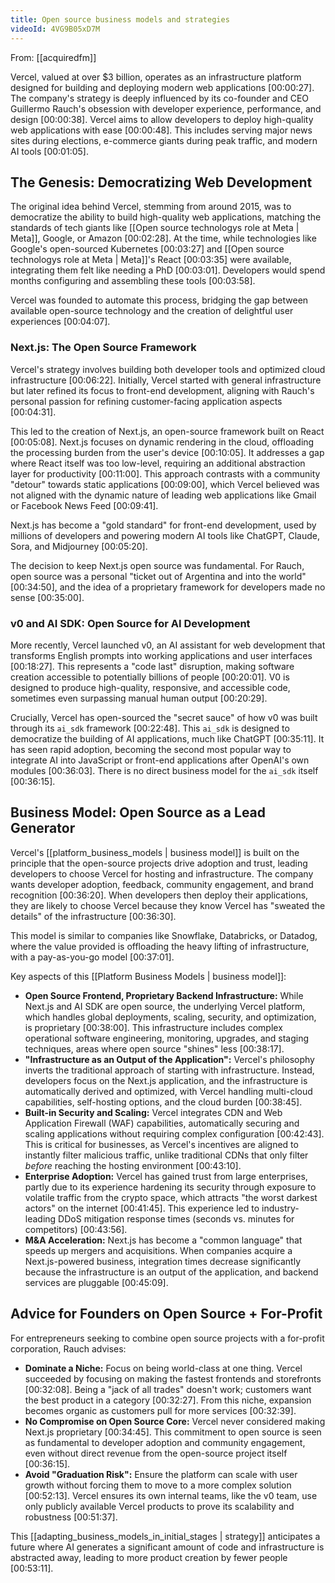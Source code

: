 ```yaml
---
title: Open source business models and strategies
videoId: 4VG9B05xD7M
---
```


From: [[acquiredfm]] <br/> 

Vercel, valued at over $3 billion, operates as an infrastructure platform designed for building and deploying modern web applications <a class="yt-timestamp" data-t="00:00:27">[00:00:27]</a>. The company's strategy is deeply influenced by its co-founder and CEO Guillermo Rauch's obsession with developer experience, performance, and design <a class="yt-timestamp" data-t="00:00:38">[00:00:38]</a>. Vercel aims to allow developers to deploy high-quality web applications with ease <a class="yt-timestamp" data-t="00:00:48">[00:00:48]</a>. This includes serving major news sites during elections, e-commerce giants during peak traffic, and modern AI tools <a class="yt-timestamp" data-t="00:01:05">[00:01:05]</a>.

## The Genesis: Democratizing Web Development

The original idea behind Vercel, stemming from around 2015, was to democratize the ability to build high-quality web applications, matching the standards of tech giants like [[Open source technologys role at Meta | Meta]], Google, or Amazon <a class="yt-timestamp" data-t="00:02:28">[00:02:28]</a>. At the time, while technologies like Google's open-sourced Kubernetes <a class="yt-timestamp" data-t="00:03:27">[00:03:27]</a> and [[Open source technologys role at Meta | Meta]]'s React <a class="yt-timestamp" data-t="00:03:35">[00:03:35]</a> were available, integrating them felt like needing a PhD <a class="yt-timestamp" data-t="00:03:01">[00:03:01]</a>. Developers would spend months configuring and assembling these tools <a class="yt-timestamp" data-t="00:03:58">[00:03:58]</a>.

Vercel was founded to automate this process, bridging the gap between available open-source technology and the creation of delightful user experiences <a class="yt-timestamp" data-t="00:04:07">[00:04:07]</a>.

### Next.js: The Open Source Framework

Vercel's strategy involves building both developer tools and optimized cloud infrastructure <a class="yt-timestamp" data-t="00:06:22">[00:06:22]</a>. Initially, Vercel started with general infrastructure but later refined its focus to front-end development, aligning with Rauch's personal passion for refining customer-facing application aspects <a class="yt-timestamp" data-t="00:04:31">[00:04:31]</a>.

This led to the creation of Next.js, an open-source framework built on React <a class="yt-timestamp" data-t="00:05:08">[00:05:08]</a>. Next.js focuses on dynamic rendering in the cloud, offloading the processing burden from the user's device <a class="yt-timestamp" data-t="00:10:05">[00:10:05]</a>. It addresses a gap where React itself was too low-level, requiring an additional abstraction layer for productivity <a class="yt-timestamp" data-t="00:11:00">[00:11:00]</a>. This approach contrasts with a community "detour" towards static applications <a class="yt-timestamp" data-t="00:09:00">[00:09:00]</a>, which Vercel believed was not aligned with the dynamic nature of leading web applications like Gmail or Facebook News Feed <a class="yt-timestamp" data-t="00:09:41">[00:09:41]</a>.

Next.js has become a "gold standard" for front-end development, used by millions of developers and powering modern AI tools like ChatGPT, Claude, Sora, and Midjourney <a class="yt-timestamp" data-t="00:05:20">[00:05:20]</a>.

The decision to keep Next.js open source was fundamental. For Rauch, open source was a personal "ticket out of Argentina and into the world" <a class="yt-timestamp" data-t="00:34:50">[00:34:50]</a>, and the idea of a proprietary framework for developers made no sense <a class="yt-timestamp" data-t="00:35:00">[00:35:00]</a>.

### v0 and AI SDK: Open Source for AI Development

More recently, Vercel launched v0, an AI assistant for web development that transforms English prompts into working applications and user interfaces <a class="yt-timestamp" data-t="00:18:27">[00:18:27]</a>. This represents a "code last" disruption, making software creation accessible to potentially billions of people <a class="yt-timestamp" data-t="00:20:01">[00:20:01]</a>. V0 is designed to produce high-quality, responsive, and accessible code, sometimes even surpassing manual human output <a class="yt-timestamp" data-t="00:20:29">[00:20:29]</a>.

Crucially, Vercel has open-sourced the "secret sauce" of how v0 was built through its `ai_sdk` framework <a class="yt-timestamp" data-t="00:22:48">[00:22:48]</a>. This `ai_sdk` is designed to democratize the building of AI applications, much like ChatGPT <a class="yt-timestamp" data-t="00:35:11">[00:35:11]</a>. It has seen rapid adoption, becoming the second most popular way to integrate AI into JavaScript or front-end applications after OpenAI's own modules <a class="yt-timestamp" data-t="00:36:03">[00:36:03]</a>. There is no direct business model for the `ai_sdk` itself <a class="yt-timestamp" data-t="00:36:15">[00:36:15]</a>.

## Business Model: Open Source as a Lead Generator

Vercel's [[platform_business_models | business model]] is built on the principle that the open-source projects drive adoption and trust, leading developers to choose Vercel for hosting and infrastructure. The company wants developer adoption, feedback, community engagement, and brand recognition <a class="yt-timestamp" data-t="00:36:20">[00:36:20]</a>. When developers then deploy their applications, they are likely to choose Vercel because they know Vercel has "sweated the details" of the infrastructure <a class="yt-timestamp" data-t="00:36:30">[00:36:30]</a>.

This model is similar to companies like Snowflake, Databricks, or Datadog, where the value provided is offloading the heavy lifting of infrastructure, with a pay-as-you-go model <a class="yt-timestamp" data-t="00:37:01">[00:37:01]</a>.

Key aspects of this [[Platform Business Models | business model]]:
*   **Open Source Frontend, Proprietary Backend Infrastructure:** While Next.js and AI SDK are open source, the underlying Vercel platform, which handles global deployments, scaling, security, and optimization, is proprietary <a class="yt-timestamp" data-t="00:38:00">[00:38:00]</a>. This infrastructure includes complex operational software engineering, monitoring, upgrades, and staging techniques, areas where open source "shines" less <a class="yt-timestamp" data-t="00:38:17">[00:38:17]</a>.
*   **"Infrastructure as an Output of the Application":** Vercel's philosophy inverts the traditional approach of starting with infrastructure. Instead, developers focus on the Next.js application, and the infrastructure is automatically derived and optimized, with Vercel handling multi-cloud capabilities, self-hosting options, and the cloud burden <a class="yt-timestamp" data-t="00:38:45">[00:38:45]</a>.
*   **Built-in Security and Scaling:** Vercel integrates CDN and Web Application Firewall (WAF) capabilities, automatically securing and scaling applications without requiring complex configuration <a class="yt-timestamp" data-t="00:42:43">[00:42:43]</a>. This is critical for businesses, as Vercel's incentives are aligned to instantly filter malicious traffic, unlike traditional CDNs that only filter *before* reaching the hosting environment <a class="yt-timestamp" data-t="00:43:10">[00:43:10]</a>.
*   **Enterprise Adoption:** Vercel has gained trust from large enterprises, partly due to its experience hardening its security through exposure to volatile traffic from the crypto space, which attracts "the worst darkest actors" on the internet <a class="yt-timestamp" data-t="00:41:45">[00:41:45]</a>. This experience led to industry-leading DDoS mitigation response times (seconds vs. minutes for competitors) <a class="yt-timestamp" data-t="00:43:56">[00:43:56]</a>.
*   **M&A Acceleration:** Next.js has become a "common language" that speeds up mergers and acquisitions. When companies acquire a Next.js-powered business, integration times decrease significantly because the infrastructure is an output of the application, and backend services are pluggable <a class="yt-timestamp" data-t="00:45:09">[00:45:09]</a>.

## Advice for Founders on Open Source + For-Profit

For entrepreneurs seeking to combine open source projects with a for-profit corporation, Rauch advises:
*   **Dominate a Niche:** Focus on being world-class at one thing. Vercel succeeded by focusing on making the fastest frontends and storefronts <a class="yt-timestamp" data-t="00:32:08">[00:32:08]</a>. Being a "jack of all trades" doesn't work; customers want the best product in a category <a class="yt-timestamp" data-t="00:32:27">[00:32:27]</a>. From this niche, expansion becomes organic as customers pull for more services <a class="yt-timestamp" data-t="00:32:39">[00:32:39]</a>.
*   **No Compromise on Open Source Core:** Vercel never considered making Next.js proprietary <a class="yt-timestamp" data-t="00:34:45">[00:34:45]</a>. This commitment to open source is seen as fundamental to developer adoption and community engagement, even without direct revenue from the open-source project itself <a class="yt-timestamp" data-t="00:36:15">[00:36:15]</a>.
*   **Avoid "Graduation Risk":** Ensure the platform can scale with user growth without forcing them to move to a more complex solution <a class="yt-timestamp" data-t="00:52:13">[00:52:13]</a>. Vercel ensures its own internal teams, like the v0 team, use only publicly available Vercel products to prove its scalability and robustness <a class="yt-timestamp" data-t="00:51:37">[00:51:37]</a>.

This [[adapting_business_models_in_initial_stages | strategy]] anticipates a future where AI generates a significant amount of code and infrastructure is abstracted away, leading to more product creation by fewer people <a class="yt-timestamp" data-t="00:53:11">[00:53:11]</a>.
